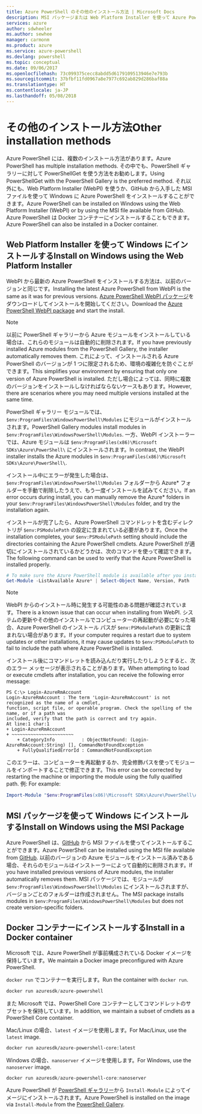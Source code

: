 ```yaml
---
title: Azure PowerShell のその他のインストール方法 | Microsoft Docs
description: MSI パッケージまたは Web Platform Installer を使って Azure PowerShell をインストールする方法について説明します。
services: azure
author: sdwheeler
ms.author: sewhee
manager: carmonm
ms.product: azure
ms.service: azure-powershell
ms.devlang: powershell
ms.topic: conceptual
ms.date: 09/06/2017
ms.openlocfilehash: 73c099375cecc8abdd5d6179109513946e7e793b
ms.sourcegitcommit: 37bfbf11fd0967a8e7977c692ab829d286baf88a
ms.translationtype: HT
ms.contentlocale: ja-JP
ms.lasthandoff: 05/08/2018
---
```

# <a name="other-installation-methods"></a><span data-ttu-id="70ecd-103">その他のインストール方法</span><span class="sxs-lookup"><span data-stu-id="70ecd-103">Other installation methods</span></span>

<span data-ttu-id="70ecd-104">Azure PowerShell には、複数のインストール方法があります。</span><span class="sxs-lookup"><span data-stu-id="70ecd-104">Azure PowerShell has multiple installation methods.</span></span> <span data-ttu-id="70ecd-105">その中でも、PowerShell ギャラリーに対して PowerShellGet を使う方法をお勧めします。</span><span class="sxs-lookup"><span data-stu-id="70ecd-105">Using PowerShellGet with the PowerShell Gallery is the preferred method.</span></span> <span data-ttu-id="70ecd-106">それ以外にも、Web Platform Installer (WebPI) を使うか、GitHub から入手した MSI ファイルを使って Windows に Azure PowerShell をインストールすることができます。</span><span class="sxs-lookup"><span data-stu-id="70ecd-106">Azure PowerShell can be installed on Windows using the Web Platform Installer (WebPI) or by using the MSI file available from GitHub.</span></span> <span data-ttu-id="70ecd-107">Azure PowerShell は Docker コンテナーにインストールすることもできます。</span><span class="sxs-lookup"><span data-stu-id="70ecd-107">Azure PowerShell can also be installed in a Docker container.</span></span>

## <a name="install-on-windows-using-the-web-platform-installer"></a><span data-ttu-id="70ecd-108">Web Platform Installer を使って Windows にインストールする</span><span class="sxs-lookup"><span data-stu-id="70ecd-108">Install on Windows using the Web Platform Installer</span></span>

<span data-ttu-id="70ecd-109">WebPI から最新の Azure PowerShell をインストールする方法は、以前のバージョンと同じです。</span><span class="sxs-lookup"><span data-stu-id="70ecd-109">Installing the latest Azure PowerShell from WebPI is the same as it was for previous versions.</span></span>
<span data-ttu-id="70ecd-110">[Azure PowerShell WebPI パッケージ](http://aka.ms/webpi-azps)をダウンロードしてインストールを開始してください。</span><span class="sxs-lookup"><span data-stu-id="70ecd-110">Download the [Azure PowerShell WebPI package](http://aka.ms/webpi-azps) and start the install.</span></span>

> [!NOTE]
> <span data-ttu-id="70ecd-111">以前に PowerShell ギャラリーから Azure モジュールをインストールしている場合は、これらのモジュールは自動的に削除されます。</span><span class="sxs-lookup"><span data-stu-id="70ecd-111">If you have previously installed Azure modules from the PowerShell Gallery, the installer automatically removes them.</span></span> <span data-ttu-id="70ecd-112">これによって、インストールされる Azure PowerShell のバージョンが 1 つに限定されるため、環境の複雑化を防ぐことができます。</span><span class="sxs-lookup"><span data-stu-id="70ecd-112">This simplifies your environment by ensuring that only one version of Azure PowerShell is installed.</span></span> <span data-ttu-id="70ecd-113">ただし場合によっては、同時に複数のバージョンをインストールしなければならないケースもあります。</span><span class="sxs-lookup"><span data-stu-id="70ecd-113">However, there are scenarios where you may need multiple versions installed at the same time.</span></span>
>
> <span data-ttu-id="70ecd-114">PowerShell ギャラリー モジュールでは、`$env:ProgramFiles\WindowsPowerShell\Modules` にモジュールがインストールされます。</span><span class="sxs-lookup"><span data-stu-id="70ecd-114">PowerShell Gallery modules install modules in `$env:ProgramFiles\WindowsPowerShell\Modules`.</span></span> <span data-ttu-id="70ecd-115">一方、WebPI インストーラーでは、Azure モジュールは `$env:ProgramFiles(x86)\Microsoft SDKs\Azure\PowerShell\` にインストールされます。</span><span class="sxs-lookup"><span data-stu-id="70ecd-115">In contrast, the WebPI installer installs the Azure modules in `$env:ProgramFiles(x86)\Microsoft SDKs\Azure\PowerShell\`.</span></span>
>
> <span data-ttu-id="70ecd-116">インストール中にエラーが発生した場合は、`$env:ProgramFiles\WindowsPowerShell\Modules` フォルダーから Azure\* フォルダーを手動で削除したうえで、もう一度インストールを試みてください。</span><span class="sxs-lookup"><span data-stu-id="70ecd-116">If an error occurs during install, you can manually remove the Azure\* folders in your `$env:ProgramFiles\WindowsPowerShell\Modules` folder, and try the installation again.</span></span>

<span data-ttu-id="70ecd-117">インストールが完了したら、Azure PowerShell コマンドレットを含むディレクトリが `$env:PSModulePath` の設定に含まれている必要があります。</span><span class="sxs-lookup"><span data-stu-id="70ecd-117">Once the installation completes, your `$env:PSModulePath` setting should include the directories containing the Azure PowerShell cmdlets.</span></span> <span data-ttu-id="70ecd-118">Azure PowerShell が適切にインストールされているかどうかは、次のコマンドを使って確認できます。</span><span class="sxs-lookup"><span data-stu-id="70ecd-118">The following command can be used to verify that the Azure PowerShell is installed properly.</span></span>

```powershell
# To make sure the Azure PowerShell module is available after you install
Get-Module -ListAvailable Azure* | Select-Object Name, Version, Path
```

> [!NOTE]
> <span data-ttu-id="70ecd-119">WebPI からのインストール時に発生する可能性のある問題が確認されています。</span><span class="sxs-lookup"><span data-stu-id="70ecd-119">There is a known issue that can occur when installing from WebPI.</span></span> <span data-ttu-id="70ecd-120">システムの更新やその他のインストールでコンピューターの再起動が必要になった場合、Azure PowerShell のインストール パスが `$env:PSModulePath` の更新に含まれない場合があります。</span><span class="sxs-lookup"><span data-stu-id="70ecd-120">If your computer requires a restart due to system updates or other installations, it may cause updates to `$env:PSModulePath` to fail to include the path where Azure PowerShell is installed.</span></span>

<span data-ttu-id="70ecd-121">インストール後にコマンドレットを読み込んだり実行したりしようとすると、次のエラー メッセージが表示されることがあります。</span><span class="sxs-lookup"><span data-stu-id="70ecd-121">When attempting to load or execute cmdlets after installation, you can receive the following error message:</span></span>

```
PS C:\> Login-AzureRmAccount
Login-AzureRmAccount : The term 'Login-AzureRmAccount' is not recognized as the name of a cmdlet,
function, script file, or operable program. Check the spelling of the name, or if a path was
included, verify that the path is correct and try again.
At line:1 char:1
+ Login-AzureRmAccount
+ ~~~~~~~~~~~~~~~~~~~~~~~
    + CategoryInfo          : ObjectNotFound: (Login-AzureRmAccount:String) [], CommandNotFoundException
    + FullyQualifiedErrorId : CommandNotFoundException
```

<span data-ttu-id="70ecd-122">このエラーは、コンピューターを再起動するか、完全修飾パスを使ってモジュールをインポートすることで修正できます。</span><span class="sxs-lookup"><span data-stu-id="70ecd-122">This error can be corrected by restarting the machine or importing the module using the fully qualified path.</span></span> <span data-ttu-id="70ecd-123">例: </span><span class="sxs-lookup"><span data-stu-id="70ecd-123">For example:</span></span>

```powershell
Import-Module "$env:ProgramFiles(x86)\Microsoft SDKs\Azure\PowerShell\AzureRM.psd1"
```

## <a name="install-on-windows-using-the-msi-package"></a><span data-ttu-id="70ecd-124">MSI パッケージを使って Windows にインストールする</span><span class="sxs-lookup"><span data-stu-id="70ecd-124">Install on Windows using the MSI Package</span></span>

<span data-ttu-id="70ecd-125">Azure PowerShell は、[GitHub](https://github.com/Azure/azure-powershell/releases/latest) から MSI ファイルを使ってインストールすることができます。</span><span class="sxs-lookup"><span data-stu-id="70ecd-125">Azure PowerShell can be installed using the MSI file available from [GitHub](https://github.com/Azure/azure-powershell/releases/latest).</span></span> <span data-ttu-id="70ecd-126">以前のバージョンの Azure モジュールをインストール済みである場合、それらのモジュールはインストーラーによって自動的に削除されます。</span><span class="sxs-lookup"><span data-stu-id="70ecd-126">If you have installed previous versions of Azure modules, the installer automatically removes them.</span></span> <span data-ttu-id="70ecd-127">MSI パッケージでは、モジュールが `$env:ProgramFiles\WindowsPowerShell\Modules` にインストールされますが、バージョンごとのフォルダーは作成されません。</span><span class="sxs-lookup"><span data-stu-id="70ecd-127">The MSI package installs modules in `$env:ProgramFiles\WindowsPowerShell\Modules` but does not create version-specific folders.</span></span>

## <a name="install-in-a-docker-container"></a><span data-ttu-id="70ecd-128">Docker コンテナーにインストールする</span><span class="sxs-lookup"><span data-stu-id="70ecd-128">Install in a Docker container</span></span>

<span data-ttu-id="70ecd-129">Microsoft では、Azure PowerShell が事前構成されている Docker イメージを保持しています。</span><span class="sxs-lookup"><span data-stu-id="70ecd-129">We maintain a Docker image preconfigured with Azure PowerShell.</span></span>

<span data-ttu-id="70ecd-130">`docker run` でコンテナーを実行します。</span><span class="sxs-lookup"><span data-stu-id="70ecd-130">Run the container with `docker run`.</span></span>

```powershell
docker run azuresdk/azure-powershell
```

<span data-ttu-id="70ecd-131">また Microsoft では、PowerShell Core コンテナーとしてコマンドレットのサブセットを保持しています。</span><span class="sxs-lookup"><span data-stu-id="70ecd-131">In addition, we maintain a subset of cmdlets as a PowerShell Core container.</span></span>

<span data-ttu-id="70ecd-132">Mac/Linux の場合、`latest` イメージを使用します。</span><span class="sxs-lookup"><span data-stu-id="70ecd-132">For Mac/Linux, use the `latest` image.</span></span>

```bash
docker run azuresdk/azure-powershell-core:latest
```

<span data-ttu-id="70ecd-133">Windows の場合、`nanoserver` イメージを使用します。</span><span class="sxs-lookup"><span data-stu-id="70ecd-133">For Windows, use the `nanoserver` image.</span></span>

```powershell
docker run azuresdk/azure-powershell-core:nanoserver
```

<span data-ttu-id="70ecd-134">Azure PowerShell が [PowerShell ギャラリー](https://www.powershellgallery.com/)から `Install-Module` によってイメージにインストールされます。</span><span class="sxs-lookup"><span data-stu-id="70ecd-134">Azure PowerShell is installed on the image via `Install-Module` from the [PowerShell Gallery](https://www.powershellgallery.com/).</span></span>